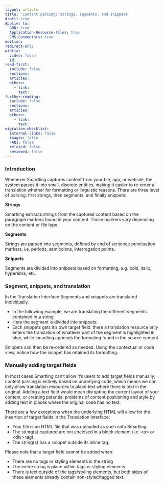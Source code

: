 ```yaml
---
layout: article
title: 'Content parsing: strings, segments, and snippets'
draft: true
Applies to:
  GDN: true
  Application-Resource-Files: true
  CMS-Connectors: true
edition:
redirect-url:
wistia:
  video: false
  id:
read-first:
  include: false
  sections:
  articles:
  others:
    - link:
      text:
further-reading:
  include: false
  sections:
  articles:
  others:
    - link:
      text:
migration-checklist:
  internal-links: false
  images: false
  FAQs: false
  related: false
  reviewed: false
---
```



### Introduction

Whenever Smartling captures content from your file, app, or website, the system parses it into small, discrete entities, making it easier to re-order a translation whether for formatting or linguistic reasons. There are three level of parsing: first strings, then segments, and finally snippets:

**Strings**

Smartling extracts strings from the captured content based on the paragraph markers found in your content. Those markers vary depending on the content or file type.

**Segments**

Strings are parsed into segments, defined by end of sentence punctuation markers, i.e. periods, semicolons, interrogation points.

**Snippets**

Segments are divided into snippets based on formatting, e.g. bold, italic, hyperlinks, etc.

### Segment, snippets, and translation

In the Translation Interface Segments and snippets are translated individually.

* In the following example, we are translating the different segments contained in a string.
* Here the segment is divided into snippets:
* Each snippets gets it’s own target field: there a translation resource only enters the translation of whatever part of the segment is highlighted in blue, while smartling appends the formating found in the source content.


Snippets can then be re-ordered as needed. Using the contextual or code view, notice how the snippet has retained its formatting.

### Manually adding target fields

In most cases Smartling can’t allow it’s users to add target fields manually; content parsing is entirely based on underlying code, which means we can only allow translation resources to place text where there is text in the original. Adding a text field would mean disrupting the current layout of your content, or creating potential problems of content positioning and style by adding text in places where the original code has no text.

There are a few exceptions when the underlying HTML will allow for the insertion of target fields in the Translation Interface:

* Your file is an HTML file that was uploaded as such onto Smartling
* The string(s) captured are not enclosed in a block element (i.e. &lt;p&gt; or &lt;div&gt; tag).
* The string(s) has a snippet outside its inline tag.


Please note that a target field cannot be added when:

* There are no tags or styling elements in the string
* The entire string is place within tags or styling elements
* There is text outside of the tags/styling elements, but both sides of these elements already contain non-styled/tagged text.